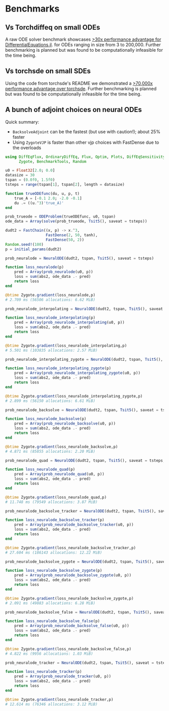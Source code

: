 # Benchmarks

## Vs Torchdiffeq on small ODEs

A raw ODE solver benchmark showcases [>30x performance advantage for DifferentialEquations.jl](https://gist.github.com/ChrisRackauckas/cc6ac746e2dfd285c28e0584a2bfd320).
for ODEs ranging in size from 3 to 200,000. Further benchmarking is planned 
but was found to be computationally infeasible for the time being.

## Vs torchsde on small SDEs

Using the code from torchsde's README we demonstrated a [>70,000x performance
advantage over torchsde](https://gist.github.com/ChrisRackauckas/6a03e7b151c86b32d74b41af54d495c6).
Further benchmarking is planned but was found to be computationally infeasible
for the time being.

## A bunch of adjoint choices on neural ODEs

Quick summary:

- `BacksolveAdjoint` can be the fastest (but use with caution!); about 25% faster
- Using `ZygoteVJP` is faster than other vjp choices with FastDense due to the overloads

```julia
using DiffEqFlux, OrdinaryDiffEq, Flux, Optim, Plots, DiffEqSensitivity,
      Zygote, BenchmarkTools, Random

u0 = Float32[2.0; 0.0]
datasize = 30
tspan = (0.0f0, 1.5f0)
tsteps = range(tspan[1], tspan[2], length = datasize)

function trueODEfunc(du, u, p, t)
    true_A = [-0.1 2.0; -2.0 -0.1]
    du .= ((u.^3)'true_A)'
end

prob_trueode = ODEProblem(trueODEfunc, u0, tspan)
ode_data = Array(solve(prob_trueode, Tsit5(), saveat = tsteps))

dudt2 = FastChain((x, p) -> x.^3,
                  FastDense(2, 50, tanh),
                  FastDense(50, 2))
Random.seed!(100)
p = initial_params(dudt2)

prob_neuralode = NeuralODE(dudt2, tspan, Tsit5(), saveat = tsteps)

function loss_neuralode(p)
    pred = Array(prob_neuralode(u0, p))
    loss = sum(abs2, ode_data .- pred)
    return loss
end

@btime Zygote.gradient(loss_neuralode,p)
# 2.709 ms (56506 allocations: 6.62 MiB)

prob_neuralode_interpolating = NeuralODE(dudt2, tspan, Tsit5(), saveat = tsteps, sensealg=InterpolatingAdjoint(autojacvec=ReverseDiffVJP(true)))

function loss_neuralode_interpolating(p)
    pred = Array(prob_neuralode_interpolating(u0, p))
    loss = sum(abs2, ode_data .- pred)
    return loss
end

@btime Zygote.gradient(loss_neuralode_interpolating,p)
# 5.501 ms (103835 allocations: 2.57 MiB)

prob_neuralode_interpolating_zygote = NeuralODE(dudt2, tspan, Tsit5(), saveat = tsteps, sensealg=InterpolatingAdjoint(autojacvec=ZygoteVJP()))

function loss_neuralode_interpolating_zygote(p)
    pred = Array(prob_neuralode_interpolating_zygote(u0, p))
    loss = sum(abs2, ode_data .- pred)
    return loss
end

@btime Zygote.gradient(loss_neuralode_interpolating_zygote,p)
# 2.899 ms (56150 allocations: 6.61 MiB)

prob_neuralode_backsolve = NeuralODE(dudt2, tspan, Tsit5(), saveat = tsteps, sensealg=BacksolveAdjoint(autojacvec=ReverseDiffVJP(true)))

function loss_neuralode_backsolve(p)
    pred = Array(prob_neuralode_backsolve(u0, p))
    loss = sum(abs2, ode_data .- pred)
    return loss
end

@btime Zygote.gradient(loss_neuralode_backsolve,p)
# 4.871 ms (85855 allocations: 2.20 MiB)

prob_neuralode_quad = NeuralODE(dudt2, tspan, Tsit5(), saveat = tsteps, sensealg=QuadratureAdjoint(autojacvec=ReverseDiffVJP(true)))

function loss_neuralode_quad(p)
    pred = Array(prob_neuralode_quad(u0, p))
    loss = sum(abs2, ode_data .- pred)
    return loss
end

@btime Zygote.gradient(loss_neuralode_quad,p)
# 11.748 ms (79549 allocations: 3.87 MiB)

prob_neuralode_backsolve_tracker = NeuralODE(dudt2, tspan, Tsit5(), saveat = tsteps, sensealg=BacksolveAdjoint(autojacvec=TrackerVJP()))

function loss_neuralode_backsolve_tracker(p)
    pred = Array(prob_neuralode_backsolve_tracker(u0, p))
    loss = sum(abs2, ode_data .- pred)
    return loss
end

@btime Zygote.gradient(loss_neuralode_backsolve_tracker,p)
# 27.604 ms (186143 allocations: 12.22 MiB)

prob_neuralode_backsolve_zygote = NeuralODE(dudt2, tspan, Tsit5(), saveat = tsteps, sensealg=BacksolveAdjoint(autojacvec=ZygoteVJP()))

function loss_neuralode_backsolve_zygote(p)
    pred = Array(prob_neuralode_backsolve_zygote(u0, p))
    loss = sum(abs2, ode_data .- pred)
    return loss
end

@btime Zygote.gradient(loss_neuralode_backsolve_zygote,p)
# 2.091 ms (49883 allocations: 6.28 MiB)

prob_neuralode_backsolve_false = NeuralODE(dudt2, tspan, Tsit5(), saveat = tsteps, sensealg=BacksolveAdjoint(autojacvec=ReverseDiffVJP(false)))

function loss_neuralode_backsolve_false(p)
    pred = Array(prob_neuralode_backsolve_false(u0, p))
    loss = sum(abs2, ode_data .- pred)
    return loss
end

@btime Zygote.gradient(loss_neuralode_backsolve_false,p)
# 4.822 ms (9956 allocations: 1.03 MiB)

prob_neuralode_tracker = NeuralODE(dudt2, tspan, Tsit5(), saveat = tsteps, sensealg=TrackerAdjoint())

function loss_neuralode_tracker(p)
    pred = Array(prob_neuralode_tracker(u0, p))
    loss = sum(abs2, ode_data .- pred)
    return loss
end

@btime Zygote.gradient(loss_neuralode_tracker,p)
# 12.614 ms (76346 allocations: 3.12 MiB)
```
